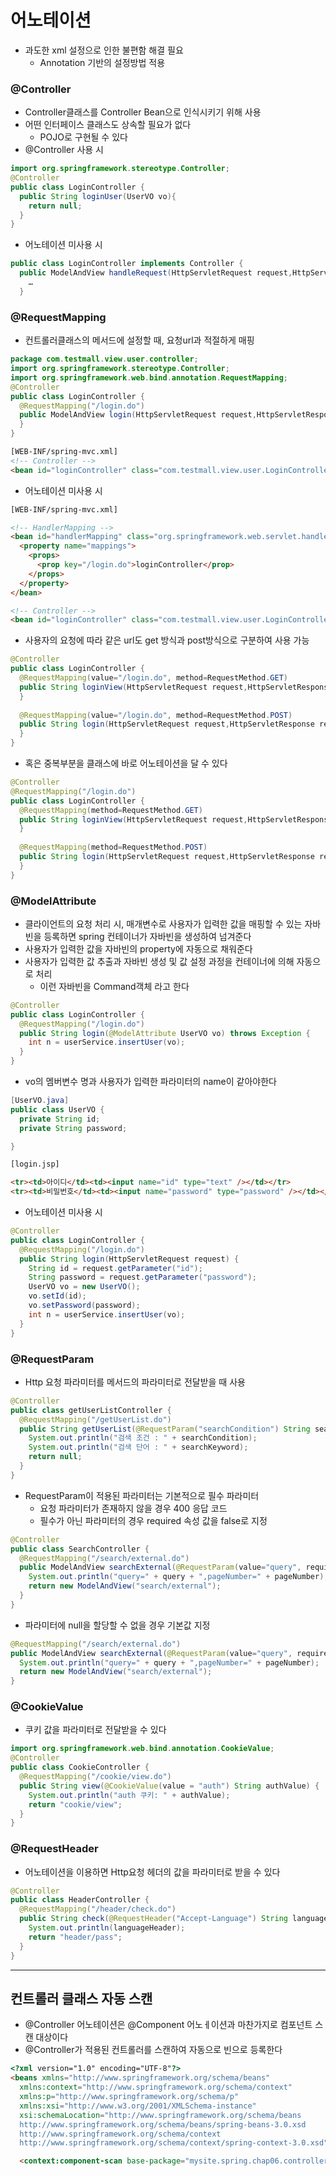 # 어노테이션
- 과도한 xml 설정으로 인한 불편함 해결 필요
  - Annotation 기반의 설정방법 적용   

### @Controller
- Controller클래스를 Controller Bean으로 인식시키기 위해 사용
- 어떤 인터페이스 클래스도 상속할 필요가 없다
  - POJO로 구현될 수 있다
- @Controller 사용 시   


```java
import org.springframework.stereotype.Controller;
@Controller
public class LoginController {
  public String loginUser(UserVO vo){
    return null;
  }
}
```

- 어노테이션 미사용 시   


```java
public class LoginController implements Controller {
  public ModelAndView handleRequest(HttpServletRequest request,HttpServletResponse response) throws Exception {
    …
  }

```

### @RequestMapping
- 컨트롤러클래스의 메서드에 설정할 때, 요청url과 적절하게 매핑   


```java
package com.testmall.view.user.controller;
import org.springframework.stereotype.Controller;
import org.springframework.web.bind.annotation.RequestMapping;
@Controller
public class LoginController {
  @RequestMapping("/login.do")
  public ModelAndView login(HttpServletRequest request,HttpServletResponse response) {
  }
}

```

```html
[WEB-INF/spring-mvc.xml]
<!-- Controller -->
<bean id="loginController" class="com.testmall.view.user.LoginController"/>
```

- 어노테이션 미사용 시   


```html
[WEB-INF/spring-mvc.xml]

<!-- HandlerMapping -->
<bean id="handlerMapping" class="org.springframework.web.servlet.handler.SimpleUrlHandlerMapping">
  <property name="mappings">
    <props>
      <prop key="/login.do">loginController</prop>
    </props>
  </property>
</bean>

<!-- Controller -->
<bean id="loginController" class="com.testmall.view.user.LoginController"/>
```

- 사용자의 요청에 따라 같은 url도 get 방식과 post방식으로 구분하여 사용 가능   

```java
@Controller
public class LoginController {
  @RequestMapping(value="/login.do", method=RequestMethod.GET)
  public String loginView(HttpServletRequest request,HttpServletResponse response) {
  }
  
  @RequestMapping(value="/login.do", method=RequestMethod.POST)
  public String login(HttpServletRequest request,HttpServletResponse response) {
  }
}
```

- 혹은 중복부분을 클래스에 바로 어노테이션을 달 수 있다   


```java
@Controller
@RequestMapping("/login.do")
public class LoginController {
  @RequestMapping(method=RequestMethod.GET)
  public String loginView(HttpServletRequest request,HttpServletResponse response) {
  }
  
  @RequestMapping(method=RequestMethod.POST)
  public String login(HttpServletRequest request,HttpServletResponse response) {
  }
}
```

### @ModelAttribute
- 클라이언트의 요청 처리 시, 매개변수로 사용자가 입력한 값을 매핑할 수 있는 자바빈을 등록하면 spring 컨테이너가 자바빈을 생성하여 넘겨준다
- 사용자가 입력한 값을 자바빈의 property에 자동으로 채워준다
- 사용자가 입력한 값 추출과 자바빈 생성 및 값 설정 과정을 컨테이너에 의해 자동으로 처리
  - 이런 자바빈을 Command객체 라고 한다   

```java
@Controller
public class LoginController {
  @RequestMapping("/login.do")
  public String login(@ModelAttribute UserVO vo) throws Exception {
    int n = userService.insertUser(vo);
  }
}
```

- vo의 멤버변수 명과 사용자가 입력한 파라미터의 name이 같아야한다   


```java
[UserVO.java]
public class UserVO {
  private String id;
  private String password;

}
```

```html
[login.jsp]

<tr><td>아이디</td><td><input name="id" type="text" /></td></tr>
<tr><td>비밀번호</td><td><input name="password" type="password" /></td></tr>
```

- 어노테이션 미사용 시   


```java
@Controller
public class LoginController {
  @RequestMapping("/login.do")
  public String login(HttpServletRequest request) {
    String id = request.getParameter("id");
    String password = request.getParameter("password");
    UserVO vo = new UserVO();
    vo.setId(id);
    vo.setPassword(password);
    int n = userService.insertUser(vo);
  }
}
```

### @RequestParam
- Http 요청 파라미터를 메서드의 파라미터로 전달받을 때 사용   

```java
@Controller
public class getUserListController {
  @RequestMapping("/getUserList.do")
  public String getUserList(@RequestParam("searchCondition") String searchCondition,@RequestParam("searchKeyword") Strin searchKeyword){
    System.out.println("검색 조건 : " + searchCondition);
    System.out.println("검색 단어 : " + searchKeyword);
    return null;
  }
}

```

- RequestParam이 적용된 파라미터는 기본적으로 필수 파라미터
  - 요청 파라미터가 존재하지 않을 경우 400 응답 코드
  - 필수가 아닌 파라미터의 경우 required 속성 값을 false로 지정   

```java
@Controller
public class SearchController {
  @RequestMapping("/search/external.do")
  public ModelAndView searchExternal(@RequestParam(value="query", required=false) String query, @RequestParam(value = "p", required=false) int pageNumber) {
    System.out.println("query=" + query + ",pageNumber=" + pageNumber);
    return new ModelAndView("search/external");
  }
}
```

- 파라미터에 null을 할당할 수 없을 경우 기본값 지정   

```java
@RequestMapping("/search/external.do")
public ModelAndView searchExternal(@RequestParam(value="query", required=false) String query, @RequestParam(value = "p", defaultValue = "1") int pageNumber) {
  System.out.println("query=" + query + ",pageNumber=" + pageNumber);
  return new ModelAndView("search/external");
}
```   

### @CookieValue
- 쿠키 값을 파라미터로 전달받을 수 있다   

```java
import org.springframework.web.bind.annotation.CookieValue;
@Controller
public class CookieController {
  @RequestMapping("/cookie/view.do")
  public String view(@CookieValue(value = "auth") String authValue) {
    System.out.println("auth 쿠키: " + authValue);
    return "cookie/view";
  }
}
```

### @RequestHeader
- 어노테이션을 이용하면 Http요청 헤더의 값을 파라미터로 받을 수 있다   


```java
@Controller
public class HeaderController {
  @RequestMapping("/header/check.do")
  public String check(@RequestHeader("Accept-Language") String languageHeader) {
    System.out.println(languageHeader);
    return "header/pass";
  }
}

```
***
## 컨트롤러 클래스 자동 스캔
- @Controller 어노테이션은 @Component 어노ㅔ이션과 마찬가지로 컴포넌트 스캔 대상이다
- @Controller가 적용된 컨트롤러를 스캔하여 자동으로 빈으로 등록한다   

```html
<?xml version="1.0" encoding="UTF-8"?>
<beans xmlns="http://www.springframework.org/schema/beans"
  xmlns:context="http://www.springframework.org/schema/context" 
  xmlns:p="http://www.springframework.org/schema/p"
  xmlns:xsi="http://www.w3.org/2001/XMLSchema-instance"
  xsi:schemaLocation="http://www.springframework.org/schema/beans
  http://www.springframework.org/schema/beans/spring-beans-3.0.xsd
  http://www.springframework.org/schema/context
  http://www.springframework.org/schema/context/spring-context-3.0.xsd">

  <context:component-scan base-package="mysite.spring.chap06.controller" />

```
